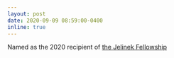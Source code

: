 ```yaml
---
layout: post
date: 2020-09-09 08:59:00-0400
inline: true
---
```


Named as the 2020 recipient of [the Jelinek Fellowship](https://www.clsp.jhu.edu/about/jelinek-fellowship/)